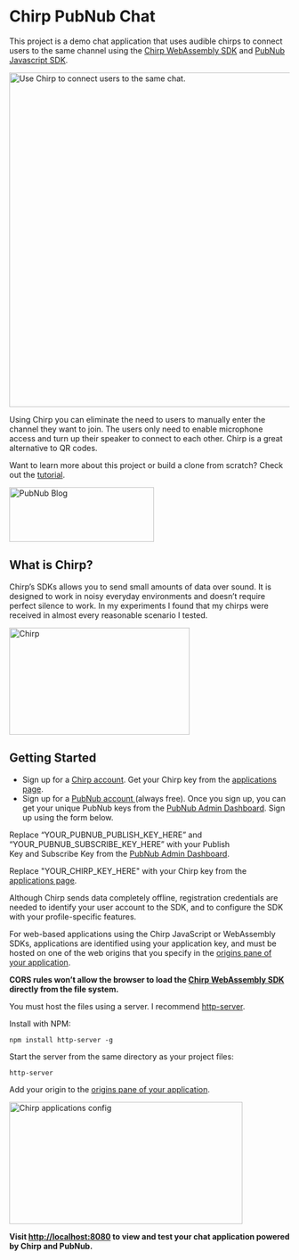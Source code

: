 # Chirp PubNub Chat

This project is a demo chat application that uses audible chirps to connect users to the same channel using the [Chirp WebAssembly SDK](https://developers.chirp.io/docs/getting-started/wasm) and [PubNub Javascript SDK](https://www.pubnub.com/docs/web-javascript/pubnub-javascript-sdk?devrel_gh=Chirp-PubNub-Chat).

<img class="aligncenter" src="https://www.pubnub.com/blog/wp-content/uploads/2019/04/chirp-chat.gif" alt="Use Chirp to connect users to the same chat." width="600" />

Using Chirp you can eliminate the need to users to manually enter the channel they want to join. The users only need to enable microphone access and turn up their speaker to connect to each other. Chirp is a great alternative to QR codes.

Want to learn more about this project or build a clone from scratch? Check out the [tutorial](https://www.pubnub.com/blog/how-to-send-chat-invites-using-chirp/?devrel_gh=Chirp-PubNub-Chat).

<a href="https://www.pubnub.com/blog/how-to-send-chat-invites-using-chirp/?devrel_gh=Chirp-PubNub-Chat">
    <img alt="PubNub Blog" src="https://i.imgur.com/aJ927CO.png" width=260 height=98/>
</a>

## What is Chirp?

Chirp’s SDKs allows you to send small amounts of data over sound. It is designed to work in noisy everyday environments and doesn’t require perfect silence to work. In my experiments I found that my chirps were received in almost every reasonable scenario I tested.

<a href="https://chirp.io" target="_blank" rel="noopener"><img src="https://www.pubnub.com/blog/wp-content/uploads/2019/04/chirp.io_.gif" alt="Chirp" width="324" height="192" /></a>

## Getting Started

<ul>
 	<li>Sign up for a <a href="https://developers.chirp.io" target="_blank" rel="noopener noreferrer">Chirp account</a>. Get your Chirp key from the <a href="https://developers.chirp.io/applications" target="_blank" rel="noopener noreferrer">applications page</a>.</li>
 	<li>Sign up for a <a href="https://dashboard.pubnub.com/signup/" target="_blank" rel="noopener noreferrer">PubNub account </a>(always free). Once you sign up, you can get your unique PubNub keys from the <a href="https://admin.pubnub.com/" target="_blank" rel="noopener noreferrer">PubNub Admin Dashboard</a>. Sign up using the form below.</li>
</ul>

Replace “YOUR_PUBNUB_PUBLISH_KEY_HERE” and “YOUR_PUBNUB_SUBSCRIBE_KEY_HERE” with your Publish Key and Subscribe Key from the <a href="https://admin.pubnub.com/" target="_blank" rel="noopener noreferrer">PubNub Admin Dashboard</a>.

Replace "YOUR_CHIRP_KEY_HERE" with your Chirp key from the <a href="https://developers.chirp.io/applications" target="_blank" rel="noopener noreferrer">applications page</a>.

Although Chirp sends data completely offline, registration credentials are needed to identify your user account to the SDK, and to configure the SDK with your profile-specific features.
<p class="paragraph paragraph--margin-bottom ">For web-based applications using the Chirp JavaScript or WebAssembly SDKs, applications are identified using your application key, and must be hosted on one of the web origins that you specify in the <a href="https://developers.chirp.io/applications">origins pane of your application</a>.</p>

<strong>CORS rules won’t allow the browser to load the <a href="https://developers.chirp.io/docs/getting-started/wasm" target="_blank" rel="noopener noreferrer">Chirp WebAssembly SDK</a> directly from the file system.</strong>

You must host the files using a server. I recommend <a href="https://www.npmjs.com/package/http-server" target="_blank" rel="noopener noreferrer">http-server</a>.

Install with NPM:

<code>npm install http-server -g</code>

Start the server from the same directory as your project files:

<code>http-server</code>

Add your origin to the <a href="https://developers.chirp.io/applications" target="_blank" rel="noopener">origins pane of your application</a>.

<img src="https://www.pubnub.com/blog/wp-content/uploads/2019/04/Screen-Shot-2019-04-15-at-3.24.29-PM.png" alt="Chirp applications config" width="419" height="219" />

<strong>Visit <a href="http://localhost:8080" target="_blank" rel="noopener">http://localhost:8080</a> to view and test your chat application powered by Chirp and PubNub.</strong>
